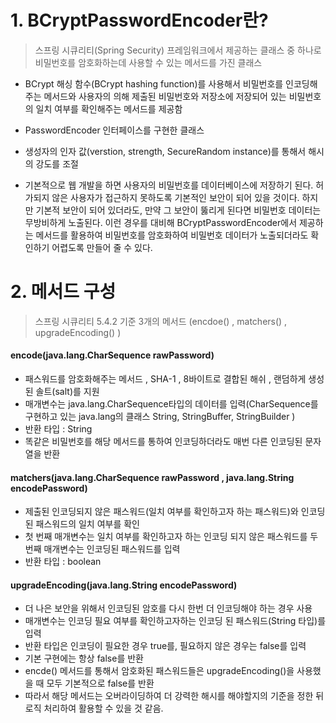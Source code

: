 # 1. BCryptPasswordEncoder란?
> 스프링 시큐리티(Spring Security) 프레임워크에서 제공하는 클래스 중 하나로 비밀번호를 암호화하는데 사용할 수 있는 메서드를 가진 클래스

* BCrypt 해싱 함수(BCrypt hashing function)를 사용해서 비밀번호를 인코딩해주는 메서드와 사용자의 의해 제출된 비밀번호와 저장소에 저장되어 있는 비밀번호의 일치 여부를 확인해주는 메서드를 제공함
* PasswordEncoder 인터페이스를 구현한 클래스
* 생성자의 인자 값(verstion, strength, SecureRandom instance)를 통해서 해시의 강도를 조절

* 기본적으로 웹 개발을 하면 사용자의 비밀번호를 데이터베이스에 저장하기 된다. 허가되지 않은 사용자가 접근하지 못하도록 기본적인 보안이 되어 있을 것이다. 하지만 기본적 보안이 되어 있더라도, 만약 그 보안이 뚫리게 된다면 비밀번호 데이터는 무방비하게 노출된다. 이런 경우를 대비해 BCryptPasswordEncoder에서 제공하는 메서드를 활용하여 비밀번호를 암호화하여 비밀번호 데이터가 노출되더라도 확인하기 어렵도록 만들어 줄 수 있다.

# 2. 메서드 구성
> 스프링 시큐리티 5.4.2 기준 3개의 메서드 (encdoe() , matchers() , upgradeEncoding() )


#### encode(java.lang.CharSequence rawPassword)
* 패스워드를 암호화해주는 메서드 , SHA-1 , 8바이트로 결합된 해쉬 , 랜덤하게 생성된 솔트(salt)를 지원
* 매개변수는 java.lang.CharSequence타입의 데이터를 입력(CharSequence를 구현하고 있는 java.lang의 클래스 String, StringBuffer, StringBuilder )
* 반환 타입 : String 
* 똑같은 비밀번호를 해당 메서드를 통하여 인코딩하더라도 매번 다른 인코딩된 문자열을 반환


#### matchers(java.lang.CharSequence rawPassword , java.lang.String encodePassword)
* 제출된 인코딩되지 않은 패스워드(일치 여부를 확인하고자 하는 패스워드)와 인코딩된 패스워드의 일치 여부를 확인
* 첫 번째 매개변수는 일치 여부를 확인하고자 하는 인코딩 되지 않은 패스워드를 두 번째 매개변수는 인코딩된 패스워드를 입력
* 반환 타입 : boolean


#### upgradeEncoding(java.lang.String encodePassword)
* 더 나은 보안을 위해서 인코딩된 암호를 다시 한번 더 인코딩해야 하는 경우 사용
* 매개변수는 인코딩 필요 여부를 확인하고자하는 인코딩 된 패스워드(String 타입)를 입력
* 반환 타입은 인코딩이 필요한 경우 true를, 필요하지 않은 경우는 false를 입력
* 기본 구현에는 항상 false를 반환
* encde() 메서드를 통해서 암호화된 패스워드들은 upgradeEncoding()을 사용했을 때 모두 기본적으로 false를 반환
* 따라서 해당 메서드는 오버라이딩하여 더 강력한 해시를 해야할지의 기준을 정한 뒤 로직 처리하여 활용할 수 있을 것 같음.


